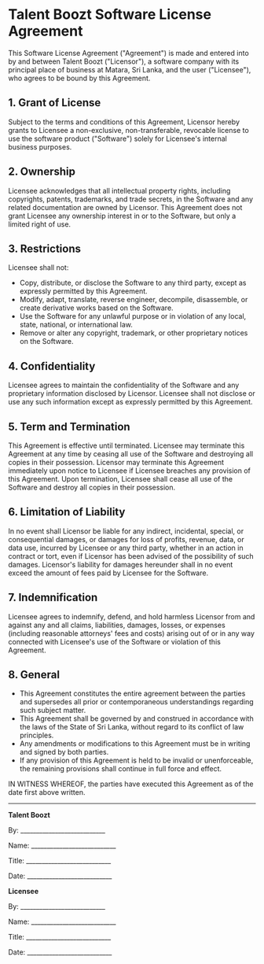 # Talent Boozt Software License Agreement

This Software License Agreement ("Agreement") is made and entered into by and between Talent Boozt ("Licensor"), a
software company with its principal place of business at Matara, Sri Lanka, and the user ("Licensee"), who agrees to be
bound by this Agreement.

## 1. Grant of License

Subject to the terms and conditions of this Agreement, Licensor hereby grants to Licensee a non-exclusive,
non-transferable, revocable license to use the software product ("Software") solely for Licensee's internal business
purposes.

## 2. Ownership

Licensee acknowledges that all intellectual property rights, including copyrights, patents, trademarks, and trade
secrets, in the Software and any related documentation are owned by Licensor. This Agreement does not grant Licensee any
ownership interest in or to the Software, but only a limited right of use.

## 3. Restrictions

Licensee shall not:

- Copy, distribute, or disclose the Software to any third party, except as expressly permitted by this Agreement.
- Modify, adapt, translate, reverse engineer, decompile, disassemble, or create derivative works based on the Software.
- Use the Software for any unlawful purpose or in violation of any local, state, national, or international law.
- Remove or alter any copyright, trademark, or other proprietary notices on the Software.

## 4. Confidentiality

Licensee agrees to maintain the confidentiality of the Software and any proprietary information disclosed by Licensor.
Licensee shall not disclose or use any such information except as expressly permitted by this Agreement.

## 5. Term and Termination

This Agreement is effective until terminated. Licensee may terminate this Agreement at any time by ceasing all use of
the Software and destroying all copies in their possession. Licensor may terminate this Agreement immediately upon
notice to Licensee if Licensee breaches any provision of this Agreement. Upon termination, Licensee shall cease all use
of the Software and destroy all copies in their possession.

## 6. Limitation of Liability

In no event shall Licensor be liable for any indirect, incidental, special, or consequential damages, or damages for
loss of profits, revenue, data, or data use, incurred by Licensee or any third party, whether in an action in contract
or tort, even if Licensor has been advised of the possibility of such damages. Licensor's liability for damages
hereunder shall in no event exceed the amount of fees paid by Licensee for the Software.

## 7. Indemnification

Licensee agrees to indemnify, defend, and hold harmless Licensor from and against any and all claims, liabilities,
damages, losses, or expenses (including reasonable attorneys' fees and costs) arising out of or in any way connected
with Licensee's use of the Software or violation of this Agreement.

## 8. General

- This Agreement constitutes the entire agreement between the parties and supersedes all prior or contemporaneous understandings regarding such subject matter.
- This Agreement shall be governed by and construed in accordance with the laws of the State of Sri Lanka, without regard to its conflict of law principles.
- Any amendments or modifications to this Agreement must be in writing and signed by both parties.
- If any provision of this Agreement is held to be invalid or unenforceable, the remaining provisions shall continue in full force and effect.

IN WITNESS WHEREOF, the parties have executed this Agreement as of the date first above written.

---

**Talent Boozt**

By: ___________________________

Name: ___________________________

Title: ___________________________

Date: ___________________________

**Licensee**

By: ___________________________

Name: ___________________________

Title: ___________________________

Date: ___________________________